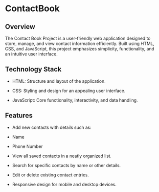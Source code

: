 # ContactBook

## Overview
The Contact Book Project is a user-friendly web application designed to store, manage, and view contact information efficiently. Built using HTML, CSS, and JavaScript, this project emphasizes simplicity, functionality, and an intuitive user interface.

## Technology Stack

- HTML: Structure and layout of the application.

- CSS: Styling and design for an appealing user interface.

- JavaScript: Core functionality, interactivity, and data handling.


## Features

- Add new contacts with details such as:
- Name
- Phone Number 

- View all saved contacts in a neatly organized list.

- Search for specific contacts by name or other details.

- Edit or delete existing contact entries.

- Responsive design for mobile and desktop devices.